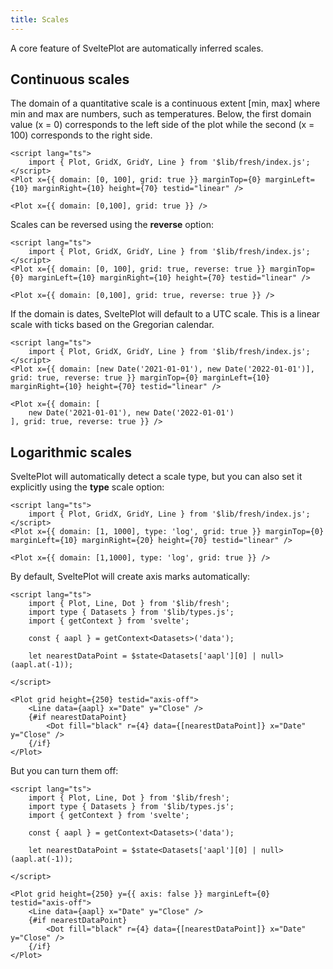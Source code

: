 ```yaml
---
title: Scales
---
```


A core feature of SveltePlot are automatically inferred scales.

## Continuous scales

The domain of a quantitative scale is a continuous extent [min, max] where min and max are
numbers, such as temperatures. Below, the first domain value (x = 0) corresponds to the left
side of the plot while the second (x = 100) corresponds to the right side.

```svelte live
<script lang="ts">
    import { Plot, GridX, GridY, Line } from '$lib/fresh/index.js';
</script>
<Plot x={{ domain: [0, 100], grid: true }} marginTop={0} marginLeft={10} marginRight={10} height={70} testid="linear" />
```

```svelte
<Plot x={{ domain: [0,100], grid: true }} />
```
Scales can be reversed using the **reverse** option:

```svelte live
<script lang="ts">
    import { Plot, GridX, GridY, Line } from '$lib/fresh/index.js';
</script>
<Plot x={{ domain: [0, 100], grid: true, reverse: true }} marginTop={0} marginLeft={10} marginRight={10} height={70} testid="linear" />
```

```svelte
<Plot x={{ domain: [0,100], grid: true, reverse: true }} />
```

If the domain is dates, SveltePlot will default to a UTC scale. This is a linear scale with ticks
based on the Gregorian calendar.

```svelte live
<script lang="ts">
    import { Plot, GridX, GridY, Line } from '$lib/fresh/index.js';
</script>
<Plot x={{ domain: [new Date('2021-01-01'), new Date('2022-01-01')], grid: true, reverse: true }} marginTop={0} marginLeft={10} marginRight={10} height={70} testid="linear" />
```

```svelte
<Plot x={{ domain: [
    new Date('2021-01-01'), new Date('2022-01-01')
], grid: true, reverse: true }} />
```

## Logarithmic scales

SveltePlot will automatically detect a scale type, but you can also set it explicitly using the **type** scale option: 

```svelte live
<script lang="ts">
    import { Plot, GridX, GridY, Line } from '$lib/fresh/index.js';
</script>
<Plot x={{ domain: [1, 1000], type: 'log', grid: true }} marginTop={0} marginLeft={10} marginRight={20} height={70} testid="linear" />
```

```svelte
<Plot x={{ domain: [1,1000], type: 'log', grid: true }} />
```

By default, SveltePlot will create axis marks automatically:

```svelte live
<script lang="ts">
    import { Plot, Line, Dot } from '$lib/fresh';
    import type { Datasets } from '$lib/types.js';
    import { getContext } from 'svelte';

    const { aapl } = getContext<Datasets>('data');

    let nearestDataPoint = $state<Datasets['aapl'][0] | null>(aapl.at(-1));
    
</script>

<Plot grid height={250} testid="axis-off">
    <Line data={aapl} x="Date" y="Close" />
    {#if nearestDataPoint}
        <Dot fill="black" r={4} data={[nearestDataPoint]} x="Date" y="Close" />
    {/if}
</Plot>
```

But you can turn them off:

```svelte live
<script lang="ts">
    import { Plot, Line, Dot } from '$lib/fresh';
    import type { Datasets } from '$lib/types.js';
    import { getContext } from 'svelte';

    const { aapl } = getContext<Datasets>('data');

    let nearestDataPoint = $state<Datasets['aapl'][0] | null>(aapl.at(-1));
    
</script>

<Plot grid height={250} y={{ axis: false }} marginLeft={0} testid="axis-off">
    <Line data={aapl} x="Date" y="Close" />
    {#if nearestDataPoint}
        <Dot fill="black" r={4} data={[nearestDataPoint]} x="Date" y="Close" />
    {/if}
</Plot>
```